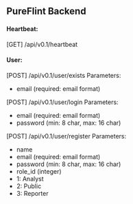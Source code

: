 ## PureFlint Backend

#### Heartbeat:
[GET] /api/v0.1/heartbeat

#### User:
[POST] /api/v0.1/user/exists
Parameters:
- email (required: email format)

[POST] /api/v0.1/user/login
Parameters:
- email (required: email format)
- password (min: 8 char, max: 16 char)

[POST] /api/v0.1/user/register
Parameters:
- name
- email (required: email format)
- password (min: 8 char, max: 16 char)
- role_id (integer)
 - 1: Analyst
 - 2: Public
 - 3: Reporter


